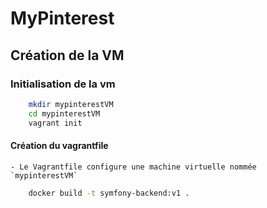 # MyPinterest

## Création de la VM 

### Initialisation de la vm
```bash
    mkdir mypinterestVM
    cd mypinterestVM
    vagrant init
```

#### Création du vagrantfile
    - Le Vagrantfile configure une machine virtuelle nommée `mypinterestVM`


```bash
    docker build -t symfony-backend:v1 .
```